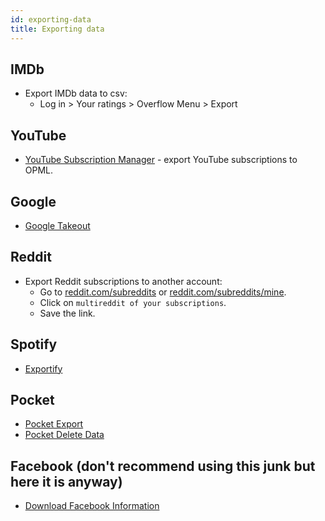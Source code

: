 ```yaml
---
id: exporting-data
title: Exporting data
---
```


## IMDb

- Export IMDb data to csv:
  - Log in > Your ratings > Overflow Menu > Export

## YouTube

- [YouTube Subscription Manager](https://youtube.com/subscription_manager) - export YouTube subscriptions to OPML.

## Google

- [Google Takeout](https://takeout.google.com/)

## Reddit

- Export Reddit subscriptions to another account:
  - Go to [reddit.com/subreddits](https://reddit.com/subreddits) or [reddit.com/subreddits/mine](https://reddit.com/subreddits/mine).
  - Click on `multireddit of your subscriptions`.
  - Save the link.

## Spotify

- [Exportify](https://watsonbox.github.io/exportify/)

## Pocket

- [Pocket Export](https://getpocket.com/export)
- [Pocket Delete Data](https://getpocket.com/privacy_clear/)

## Facebook (don't recommend using this junk but here it is anyway)

- [Download Facebook Information](https://www.facebook.com/dyi/)
